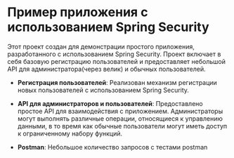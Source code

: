 # Пример приложения с использованием Spring Security

Этот проект создан для демонстрации простого приложения, разработанного с использованием Spring Security. Проект включает в себя базовую регистрацию пользователей и предоставляет небольшой API для администратора(через велик) и обычных пользователей.


- **Регистрация пользователей**: Реализован механизм регистрации новых пользователей с использованием Spring Security.

- **API для администраторов и пользователей**: Предоставлено простое API для взаимодействия с приложением. Администраторы могут выполнять различные операции, относящиеся к управлению данными, в то время как обычные пользователи могут иметь доступ к ограниченному набору функций.

- **Postman**: Небольшое количество запросов с тестами postman
